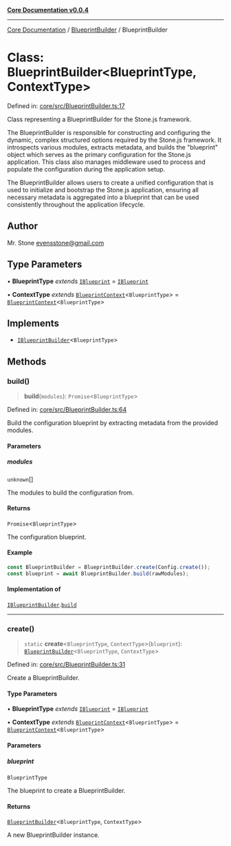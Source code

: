 [**Core Documentation v0.0.4**](../../README.md)

***

[Core Documentation](../../modules.md) / [BlueprintBuilder](../README.md) / BlueprintBuilder

# Class: BlueprintBuilder\<BlueprintType, ContextType\>

Defined in: [core/src/BlueprintBuilder.ts:17](https://github.com/stonemjs/core/blob/2adc2da4c7e3b5a9f593c198ba7e8ad639651777/src/BlueprintBuilder.ts#L17)

Class representing a BlueprintBuilder for the Stone.js framework.

The BlueprintBuilder is responsible for constructing and configuring the dynamic, complex structured options required by the Stone.js framework.
It introspects various modules, extracts metadata, and builds the "blueprint" object which serves as the primary configuration for the Stone.js application.
This class also manages middleware used to process and populate the configuration during the application setup.

The BlueprintBuilder allows users to create a unified configuration that is used to initialize and bootstrap the Stone.js application,
ensuring all necessary metadata is aggregated into a blueprint that can be used consistently throughout the application lifecycle.

## Author

Mr. Stone <evensstone@gmail.com>

## Type Parameters

• **BlueprintType** *extends* [`IBlueprint`](../../declarations/type-aliases/IBlueprint.md) = [`IBlueprint`](../../declarations/type-aliases/IBlueprint.md)

• **ContextType** *extends* [`BlueprintContext`](../../declarations/interfaces/BlueprintContext.md)\<`BlueprintType`\> = [`BlueprintContext`](../../declarations/interfaces/BlueprintContext.md)\<`BlueprintType`\>

## Implements

- [`IBlueprintBuilder`](../../declarations/interfaces/IBlueprintBuilder.md)\<`BlueprintType`\>

## Methods

### build()

> **build**(`modules`): `Promise`\<`BlueprintType`\>

Defined in: [core/src/BlueprintBuilder.ts:64](https://github.com/stonemjs/core/blob/2adc2da4c7e3b5a9f593c198ba7e8ad639651777/src/BlueprintBuilder.ts#L64)

Build the configuration blueprint by extracting metadata from the provided modules.

#### Parameters

##### modules

`unknown`[]

The modules to build the configuration from.

#### Returns

`Promise`\<`BlueprintType`\>

The configuration blueprint.

#### Example

```typescript
const BlueprintBuilder = BlueprintBuilder.create(Config.create());
const blueprint = await BlueprintBuilder.build(rawModules);
```

#### Implementation of

[`IBlueprintBuilder`](../../declarations/interfaces/IBlueprintBuilder.md).[`build`](../../declarations/interfaces/IBlueprintBuilder.md#build)

***

### create()

> `static` **create**\<`BlueprintType`, `ContextType`\>(`blueprint`): [`BlueprintBuilder`](BlueprintBuilder.md)\<`BlueprintType`, `ContextType`\>

Defined in: [core/src/BlueprintBuilder.ts:31](https://github.com/stonemjs/core/blob/2adc2da4c7e3b5a9f593c198ba7e8ad639651777/src/BlueprintBuilder.ts#L31)

Create a BlueprintBuilder.

#### Type Parameters

• **BlueprintType** *extends* [`IBlueprint`](../../declarations/type-aliases/IBlueprint.md) = [`IBlueprint`](../../declarations/type-aliases/IBlueprint.md)

• **ContextType** *extends* [`BlueprintContext`](../../declarations/interfaces/BlueprintContext.md)\<`BlueprintType`\> = [`BlueprintContext`](../../declarations/interfaces/BlueprintContext.md)\<`BlueprintType`\>

#### Parameters

##### blueprint

`BlueprintType`

The blueprint to create a BlueprintBuilder.

#### Returns

[`BlueprintBuilder`](BlueprintBuilder.md)\<`BlueprintType`, `ContextType`\>

A new BlueprintBuilder instance.
